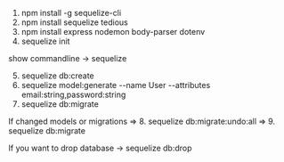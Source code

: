 1. npm install -g sequelize-cli
2. npm install sequelize tedious
3. npm install express nodemon body-parser dotenv
4. sequelize init

show commandline -> sequelize

5. sequelize db:create
6. sequelize model:generate --name User --attributes email:string,password:string
7. sequelize db:migrate

If changed models or migrations
=> 8. sequelize db:migrate:undo:all
=> 9. sequelize db:migrate

If you want to drop database -> sequelize db:drop
